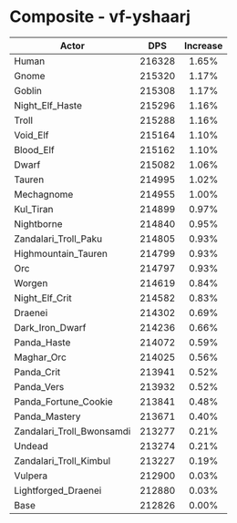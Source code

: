 # Composite - vf-yshaarj
| Actor | DPS | Increase |
|---|:---:|:---:|
|Human|216328|1.65%|
|Gnome|215320|1.17%|
|Goblin|215308|1.17%|
|Night_Elf_Haste|215296|1.16%|
|Troll|215288|1.16%|
|Void_Elf|215164|1.10%|
|Blood_Elf|215162|1.10%|
|Dwarf|215082|1.06%|
|Tauren|214995|1.02%|
|Mechagnome|214955|1.00%|
|Kul_Tiran|214899|0.97%|
|Nightborne|214840|0.95%|
|Zandalari_Troll_Paku|214805|0.93%|
|Highmountain_Tauren|214799|0.93%|
|Orc|214797|0.93%|
|Worgen|214619|0.84%|
|Night_Elf_Crit|214582|0.83%|
|Draenei|214302|0.69%|
|Dark_Iron_Dwarf|214236|0.66%|
|Panda_Haste|214072|0.59%|
|Maghar_Orc|214025|0.56%|
|Panda_Crit|213941|0.52%|
|Panda_Vers|213932|0.52%|
|Panda_Fortune_Cookie|213841|0.48%|
|Panda_Mastery|213671|0.40%|
|Zandalari_Troll_Bwonsamdi|213277|0.21%|
|Undead|213274|0.21%|
|Zandalari_Troll_Kimbul|213227|0.19%|
|Vulpera|212900|0.03%|
|Lightforged_Draenei|212880|0.03%|
|Base|212826|0.00%|
